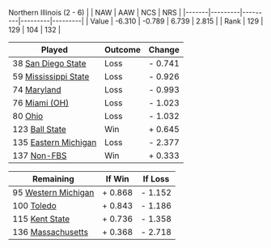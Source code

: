 Northern Illinois (2 - 6)
|       |   NAW   |   AAW   |   NCS   |   NRS   |
|-------|---------|---------|---------|---------|
| Value |  -6.310 |  -0.789 |   6.739 |   2.815 |
| Rank  |     129 |     129 |     104 |     132 |

| Played                    | Outcome    |  Change  |
|---------------------------|------------|----------|
|  38 [San Diego State       ](SanDiegoState.md)| Loss       | -  0.741 |
|  59 [Mississippi State     ](MississippiState.md)| Loss       | -  0.926 |
|  74 [Maryland              ](Maryland.md)| Loss       | -  0.993 |
|  76 [Miami (OH)            ](MiamiOH.md)| Loss       | -  1.023 |
|  80 [Ohio                  ](Ohio.md)| Loss       | -  1.032 |
| 123 [Ball State            ](BallState.md)| Win        | +  0.645 |
| 135 [Eastern Michigan      ](EasternMichigan.md)| Loss       | -  2.377 |
| 137 [Non-FBS               ](NonFBS.md)| Win        | +  0.333 |

| Remaining                 |  If Win  |  If Loss |
|---------------------------|----------|----------|
|  95 [Western Michigan      ](WesternMichigan.md)| +  0.868 | -  1.152 |
| 100 [Toledo                ](Toledo.md)| +  0.843 | -  1.186 |
| 115 [Kent State            ](KentState.md)| +  0.736 | -  1.358 |
| 136 [Massachusetts         ](Massachusetts.md)| +  0.368 | -  2.718 |

